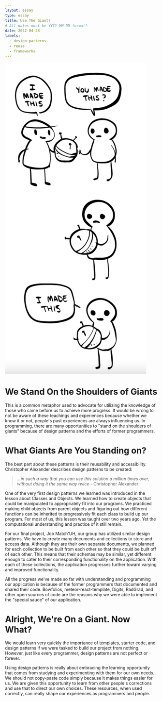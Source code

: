 ```yaml
---
layout: essay
type: essay
title: Use The Giant?
# All dates must be YYYY-MM-DD format!
date: 2022-04-28
labels:
  - design patterns
  - reuse
  - frameworks
---
```

<div>
  <img class="ui right floated tiny image" src="../images/copying-image.png">
</div>

# We Stand On the Shoulders of Giants

This is a common metaphor used to advocate for utilizing the knowledge of those who came before us to achieve more progress. It would be wrong to not be aware of these teachings and experiences because whether we know it or not, people's past experiences are always influencing us. In programming, there are many opportunities to "stand on the shoulders of giants" because of design patterns and the efforts of former programmers.

# What Giants Are You Standing on?

The best part about these patterns is their reusability and accessibility. Christopher Alexander describes design patterns to be created:

> *...in such a way that you can use this solution a million times over, without doing it the same way twice* - Christopher Alexander

One of the very first design patterns we learned was introduced in the lesson about Classes and Objects. We learned how to create objects that could be manipulated to appropriately fit into our programs. We practiced making child objects from parent objects and figuring out how different functions can be inherited to progressively fit each class to build up our program. For most of us, this lesson was taught over two years ago. Yet the computational understanding and practice of it still remain.

For our final project, Job Match'UH, our group has utilized similar design patterns. We have to create many documents and collections to store and access data. Although they are their own separate documents, we planned for each collection to be built from each other so that they could be built off of each other. This means that their schemas may be similar, yet different enough to cater to their corresponding functionality on the application. With each of these collections, the application progresses further toward varying and improved functionality.

All the progress we've made so far with understanding and programming our application is because of the former programmers that documented and shared their code. Bowfolios, meteor-react-template, Digits, RadGrad, and other open sources of code are the reasons why we were able to implement the "special sauce" of our application.

# Alright, We're On a Giant. Now What?

We would learn very quickly the importance of templates, starter code, and design patterns if we were tasked to build our project from nothing. However, just like every programmer, design patterns are not perfect or forever. 

Using design patterns is really about embracing the learning opportunity that comes from studying and experimenting with them for our own needs. We should not copy-paste code simply because it makes things easier for us. We are given this opportunity to learn from other people's corrections and use that to direct our own choices. These resources, when used correctly, can really shape our experiences as programmers and people.

